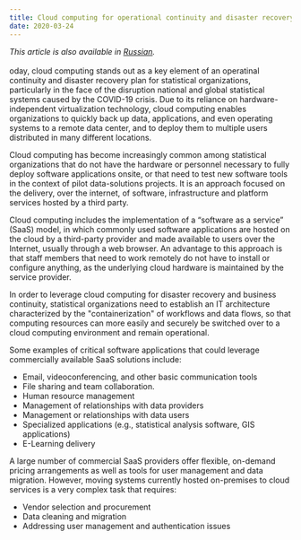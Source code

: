 ```yaml
---
title: Cloud computing for operational continuity and disaster recovery
date: 2020-03-24
---
```


_This article is also available in
[Russian](/cloud-computing-for-operational-continuity-RU.pdf)._<br/><br/>oday,
cloud computing stands out as a key element of an operatinal continuity and
disaster recovery plan for statistical organizations, particularly in the face
of the disruption national and global statistical systems caused by the COVID-19
crisis. Due to its reliance on hardware-independent virtualization technology,
cloud computing enables organizations to quickly back up data, applications, and
even operating systems to a remote data center, and to deploy them to multiple
users distributed in many different locations.

Cloud computing has become increasingly common among statistical organizations
that do not have the hardware or personnel necessary to fully deploy software
applications onsite, or that need to test new software tools in the context of
pilot data-solutions projects. It is an approach focused on the delivery, over
the internet, of software, infrastructure and platform services hosted by a
third party.

Cloud computing includes the implementation of a “software as a service” (SaaS)
model, in which commonly used software applications are hosted on the cloud by a
third-party provider and made available to users over the Internet, usually
through a web browser. An advantage to this approach is that staff members that
need to work remotely do not have to install or configure anything, as the
underlying cloud hardware is maintained by the service provider.

In order to leverage cloud computing for disaster recovery and business
continuity, statistical organizations need to establish an IT architecture
characterized by the "containerization" of workflows and data flows, so that
computing resources can more easily and securely be switched over to a cloud
computing environment and remain operational.

Some examples of critical software applications that could leverage commercially
available SaaS solutions include:

- Email, videoconferencing, and other basic communication tools
- File sharing and team collaboration.
- Human resource management
- Management of relationships with data providers
- Management or relationships with data users
- Specialized applications (e.g., statistical analysis software, GIS
  applications)
- E-Learning delivery

A large number of commercial SaaS providers offer flexible, on-demand pricing
arrangements as well as tools for user management and data migration. However,
moving systems currently hosted on-premises to cloud services is a very complex
task that requires:

- Vendor selection and procurement
- Data cleaning and migration
- Addressing user management and authentication issues
